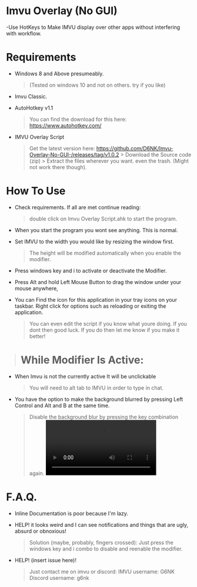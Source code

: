 # Imvu Overlay (No GUI)
-Use HotKeys to Make IMVU display over other apps without interfering with workflow.


# Requirements

- Windows 8 and Above presumeably.
  >(Tested on windows 10 and not on others. try if you like)

- Imvu Classic.

- AutoHotkey v1.1
  > You can find the download for this here: 
     > https://www.autohotkey.com/

- IMVU Overlay Script
  > Get the latest version here:
    > https://github.com/D6NK/Imvu-Overlay-No-GUI-/releases/tag/v1.0.2
      > Download the Source code (zip)
      > Extract the files wherever you want. even the trash. (Might not work there though).
# How To Use
- Check requirements. If all are met continue reading:
   >double click on Imvu Overlay Script.ahk to start the program.

- When you start the program you wont see anything. This is normal.

- Set IMVU to the width you would like by resizing the window first.
  >The height will be modified automatically when you enable the modifier.

- Press windows key and i to activate or deactivate the Modifier.

- Press Alt and hold Left Mouse Button to drag the window under your mouse anywhere,

- You can Find the icon for this application in your tray icons on your taskbar. Right click for options such as reloading or exiting the application. 
  > You can even edit the script if you know what youre doing. If you dont then good luck. If you do then let me know if you make it better!

> # While Modifier Is Active:

- When Imvu is not the currently active It will be unclickable
  > You will need to alt tab to IMVU in order to type in chat.

- You have the option to make the background blurred by pressing Left Control and Alt and B at the same time.
  >  Disable the background blur by pressing the key combination again.
  > <video class="vYDA2upSTOvXtYFMXQfS" playsinline="" loop=""><source src="https://i.gyazo.com/66b1f8474a6f4c986a0224132ffe72f0.mp4" type="video/mp4"></video>

# F.A.Q.

- Inline Documentation is poor because I'm lazy.

- HELP! it looks weird and I can see notifications and things that are ugly, absurd or obnoxious!
  > Solution (maybe, probably, fingers crossed):
    > Just press the windows key and i combo to disable and reenable the modifier.

- HELP! (insert issue here)!
  > Just contact me on imvu or discord:
    > IMVU username: G6NK
    > Discord username: g6nk
